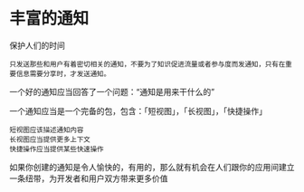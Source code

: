 # 丰富的通知

保护人们的时间

```
只发送那些和用户有着密切相关的通知，不要为了知识促进流量或者参与度而发通知，只有在重要信息需要分享时，才发送通知。
```

一个好的通知应当回答了一个问题：“通知是用来干什么的”

一个通知应当是一个完备的包，包含：「短视图」，「长视图」，「快捷操作」

```
短视图应该描述通知内容
长视图应当提供更多上下文
快捷操作应当提供某些快速操作
```

如果你创建的通知是令人愉快的，有用的，那么就有机会在人们跟你的应用间建立一条纽带，为开发者和用户双方带来更多价值